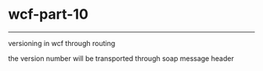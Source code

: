 # wcf-part-10

------------------------------------------

versioning in wcf through routing

the version number will be transported through soap message header
